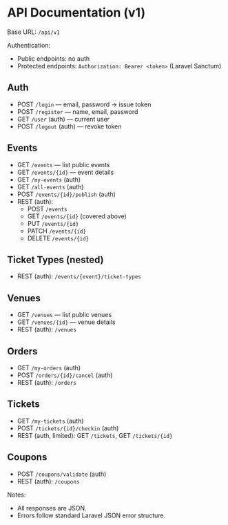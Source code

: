 # API Documentation (v1)

Base URL: `/api/v1`

Authentication:
- Public endpoints: no auth
- Protected endpoints: `Authorization: Bearer <token>` (Laravel Sanctum)

## Auth
- POST `/login` — email, password → issue token
- POST `/register` — name, email, password
- GET `/user` (auth) — current user
- POST `/logout` (auth) — revoke token

## Events
- GET `/events` — list public events
- GET `/events/{id}` — event details
- GET `/my-events` (auth)
- GET `/all-events` (auth)
- POST `/events/{id}/publish` (auth)
- REST (auth):
  - POST `/events`
  - GET `/events/{id}` (covered above)
  - PUT `/events/{id}`
  - PATCH `/events/{id}`
  - DELETE `/events/{id}`

## Ticket Types (nested)
- REST (auth): `/events/{event}/ticket-types`

## Venues
- GET `/venues` — list public venues
- GET `/venues/{id}` — venue details
- REST (auth): `/venues`

## Orders
- GET `/my-orders` (auth)
- POST `/orders/{id}/cancel` (auth)
- REST (auth): `/orders`

## Tickets
- GET `/my-tickets` (auth)
- POST `/tickets/{id}/checkin` (auth)
- REST (auth, limited): GET `/tickets`, GET `/tickets/{id}`

## Coupons
- POST `/coupons/validate` (auth)
- REST (auth): `/coupons`

Notes:
- All responses are JSON.
- Errors follow standard Laravel JSON error structure.
